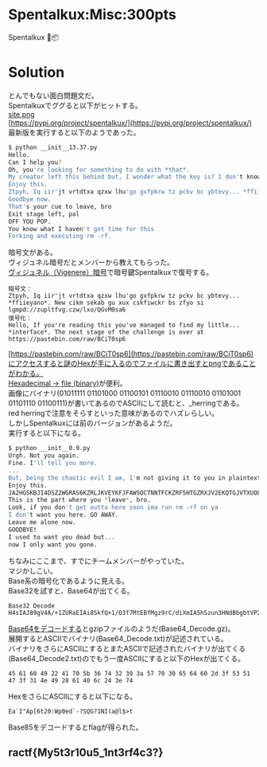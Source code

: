 # Spentalkux:Misc:300pts
Spentalkux 🐍📦

# Solution
とんでもない面白問題文だ。  
Spentalkuxでググると以下がヒットする。  
[site.png](image.png)  
[https://pypi.org/project/spentalkux/](https://pypi.org/project/spentalkux/)  
最新版を実行すると以下のようであった。  
```bash
$ python __init__13.37.py
Hello.
Can I help you?
Oh, you're looking for something to do with *that*.
My creator left this behind but, I wonder what the key is? I don't know, but if I did I would say it's about 10 characters.
Enjoy this.
Ztpyh, Iq iir'jt vrtdtxa qzxw lhu'go gxfpkrw tz pckv bc ybtevy... *ffiieyano*. New cikm sekab gu xux cskfiwckr bs zfyo si lgmpd://zupltfvg.czw/lxo/QGvM0sa6
Goodbye now.
That's your cue to leave, bro
Exit stage left, pal
OFF YOU POP.
You know what I haven't got time for this
Forking and executing rm -rf.
```
暗号文がある。  
ヴィジュネル暗号だとメンバーから教えてもらった。  
[ヴィジュネル（Vigenere）暗号](https://linesegment.web.fc2.com/application/cipher/Vigenere.html)で暗号鍵Spentalkuxで復号する。  
```text
暗号文：
Ztpyh, Iq iir'jt vrtdtxa qzxw lhu'go gxfpkrw tz pckv bc ybtevy... *ffiieyano*. New cikm sekab gu xux cskfiwckr bs zfyo si lgmpd://zupltfvg.czw/lxo/QGvM0sa6
復号化：
Hello, If you're reading this you've managed to find my little... *interface*. The next stage of the challenge is over at https://pastebin.com/raw/BCiT0sp6
```
[https://pastebin.com/raw/BCiT0sp6](https://pastebin.com/raw/BCiT0sp6)にアクセスすると謎のHexが手に入るのでファイルに書き出すとpngであることがわかる。  
[Hexadecimal -> file (binary)](https://tomeko.net/online_tools/hex_to_file.php)が便利。  
画像にバイナリ(01011111 01101000 01100101 01110010 01110010 01101001 01101110 01100111)が書いてあるのでASCIIにして読むと、_herringである。  
red herringで注意をそらすといった意味があるのでハズレらしい。  
しかしSpentalkuxには前のバージョンがあるようだ。  
実行すると以下になる。  
```bash
$ python __init__0.9.py
Urgh. Not you again.
Fine. I'll tell you more.
...
But, being the chaotic evil I am, I'm not giving it to you in plaintext.
Enjoy this.
JA2HGSKBJI4DSZ2WGRAS6KZRLJKVEYKFJFAWSOCTNNTFCKZRF5HTGZRXJV2EKQTGJVTXUOLSIMXWI2KYNVEUCNLIKN5HK3RTJBHGIQTCM5RHIVSQGJ3C6MRLJRXXOTJYGM3XORSIJN4FUYTNIU4XAULGONGE6YLJJRAUYODLOZEWWNCNIJWWCMJXOVTEQULCJFFEGWDPK5HFUWSLI5IFOQRVKFWGU5SYJF2VQT3NNUYFGZ2MNF4EU5ZYJBJEGOCUMJWXUN3YGVSUS43QPFYGCWSIKNLWE2RYMNAWQZDKNRUTEV2VNNJDC43WGJSFU3LXLBUFU3CENZEWGQ3MGBDXS4SGLA3GMS3LIJCUEVCCONYSWOLVLEZEKY3VM4ZFEZRQPB2GCSTMJZSFSSTVPBVFAOLLMNSDCTCPK4XWMUKYORRDC43EGNTFGVCHLBDFI6BTKVVGMR2GPA3HKSSHNJSUSQKBIE
This is the part where you *leave*, bro.
Look, if you don't get outta here soon ima run rm -rf on ya
I don't want you here. GO AWAY.
Leave me alone now.
GOODBYE!
I used to want you dead but...
now I only want you gone.
```
ちなみにここまで、すでにチームメンバーがやっていた。  
マジかしこい。  
Base系の暗号化であるように見える。  
Base32を試すと、Base64が出てくる。  
```text
Base32 Decode
H4sIAJ89gV4A/+1ZURaEIAi8SkfQ+1/O3f7MtEBfMgz9rC/diXmIA5hSzun3HNdBbgbtVP2v/2+LowM837wFHKxZbmE9pQfsLOaiLAL8kvIk4MBma17ufHQbIJCXoWNZZKGPWB5QljvXIuXOmm0SgLixJw8HRC8Tbmz7x5eIspypaZHSWbj8cAhdjli2WUkR1sv2dZmwXhZlDnIcCl0GyrFX6fKkBEBTBsq+9uY2Ecug2Rf0xtaJlNdYJuxjP9kcd1LOW/fQXtb1sd3fSTGXFTx3UjfGFx6uJGjeIAAA
```
[Base64をデコードする](https://base64.guru/converter/decode/file)とgzipファイルのようだ(Base64_Decode.gz)。  
展開するとASCIIでバイナリ(Base64_Decode.txt)が記述されている。  
バイナリをさらにASCIIにするとまたASCIIで記述されたバイナリが出てくる(Base64_Decode2.txt)のでもう一度ASCIIにすると以下のHexが出てくる。  
```text
45 61 60 49 22 41 70 5b 36 74 32 30 3a 57 70 30 65 64 60 2d 3f 53 51 47 3f 31 4e 49 28 61 40 6c 24 3e 74
```
HexをさらにASCIIにすると以下になる。  
```text
Ea`I"Ap[6t20:Wp0ed`-?SQG?1NI(a@l$>t
```
Base85をデコードするとflagが得られた。  

## ractf{My5t3r10u5_1nt3rf4c3?}